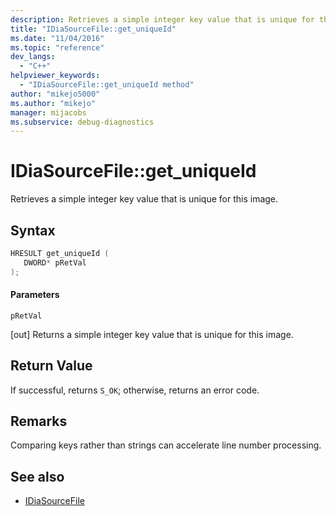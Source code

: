 ```yaml
---
description: Retrieves a simple integer key value that is unique for this image.
title: "IDiaSourceFile::get_uniqueId"
ms.date: "11/04/2016"
ms.topic: "reference"
dev_langs:
  - "C++"
helpviewer_keywords:
  - "IDiaSourceFile::get_uniqueId method"
author: "mikejo5000"
ms.author: "mikejo"
manager: mijacobs
ms.subservice: debug-diagnostics
---
```


# IDiaSourceFile::get_uniqueId

Retrieves a simple integer key value that is unique for this image.

## Syntax

```C++
HRESULT get_uniqueId ( 
   DWORD* pRetVal
);
```

#### Parameters
 `pRetVal`

[out] Returns a simple integer key value that is unique for this image.

## Return Value
 If successful, returns `S_OK`; otherwise, returns an error code.

## Remarks
 Comparing keys rather than strings can accelerate line number processing.

## See also
- [IDiaSourceFile](../../debugger/debug-interface-access/idiasourcefile.md)
